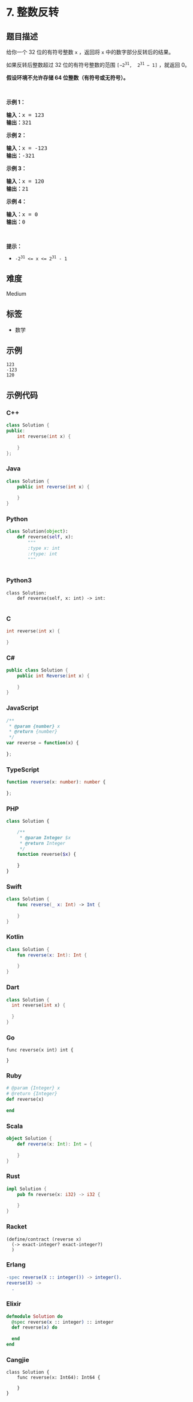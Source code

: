 # 7. 整数反转

## 题目描述

<p>给你一个 32 位的有符号整数 <code>x</code> ，返回将 <code>x</code> 中的数字部分反转后的结果。</p>

<p>如果反转后整数超过 32 位的有符号整数的范围 <code>[−2<sup>31</sup>,  2<sup>31 </sup>− 1]</code> ，就返回 0。</p>
<strong>假设环境不允许存储 64 位整数（有符号或无符号）。</strong>

<p> </p>

<p><strong>示例 1：</strong></p>

<pre>
<strong>输入：</strong>x = 123
<strong>输出：</strong>321
</pre>

<p><strong>示例 2：</strong></p>

<pre>
<strong>输入：</strong>x = -123
<strong>输出：</strong>-321
</pre>

<p><strong>示例 3：</strong></p>

<pre>
<strong>输入：</strong>x = 120
<strong>输出：</strong>21
</pre>

<p><strong>示例 4：</strong></p>

<pre>
<strong>输入：</strong>x = 0
<strong>输出：</strong>0
</pre>

<p> </p>

<p><strong>提示：</strong></p>

<ul>
	<li><code>-2<sup>31</sup> <= x <= 2<sup>31</sup> - 1</code></li>
</ul>


## 难度

Medium

## 标签

- 数学

## 示例

```
123
-123
120
```

## 示例代码

### C++

```cpp
class Solution {
public:
    int reverse(int x) {
        
    }
};
```

### Java

```java
class Solution {
    public int reverse(int x) {
        
    }
}
```

### Python

```python
class Solution(object):
    def reverse(self, x):
        """
        :type x: int
        :rtype: int
        """
        
```

### Python3

```python3
class Solution:
    def reverse(self, x: int) -> int:
        
```

### C

```c
int reverse(int x) {
    
}
```

### C#

```csharp
public class Solution {
    public int Reverse(int x) {
        
    }
}
```

### JavaScript

```javascript
/**
 * @param {number} x
 * @return {number}
 */
var reverse = function(x) {
    
};
```

### TypeScript

```typescript
function reverse(x: number): number {
    
};
```

### PHP

```php
class Solution {

    /**
     * @param Integer $x
     * @return Integer
     */
    function reverse($x) {
        
    }
}
```

### Swift

```swift
class Solution {
    func reverse(_ x: Int) -> Int {
        
    }
}
```

### Kotlin

```kotlin
class Solution {
    fun reverse(x: Int): Int {
        
    }
}
```

### Dart

```dart
class Solution {
  int reverse(int x) {
    
  }
}
```

### Go

```golang
func reverse(x int) int {
    
}
```

### Ruby

```ruby
# @param {Integer} x
# @return {Integer}
def reverse(x)
    
end
```

### Scala

```scala
object Solution {
    def reverse(x: Int): Int = {
        
    }
}
```

### Rust

```rust
impl Solution {
    pub fn reverse(x: i32) -> i32 {
        
    }
}
```

### Racket

```racket
(define/contract (reverse x)
  (-> exact-integer? exact-integer?)
  )
```

### Erlang

```erlang
-spec reverse(X :: integer()) -> integer().
reverse(X) ->
  .
```

### Elixir

```elixir
defmodule Solution do
  @spec reverse(x :: integer) :: integer
  def reverse(x) do
    
  end
end
```

### Cangjie

```cangjie
class Solution {
    func reverse(x: Int64): Int64 {

    }
}
```

